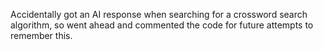 Accidentally got an AI response when searching for a crossword search algorithm, so went ahead and commented the code for future attempts to remember this.